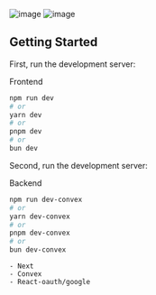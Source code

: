 ![image](https://github.com/user-attachments/assets/8fbb32ed-70f0-4bb8-b725-d9f83021a457)
![image](https://github.com/user-attachments/assets/868cd390-27aa-4e9f-9a38-e68683670535)



## Getting Started

First, run the development server:

Frontend 

```bash
npm run dev
# or
yarn dev
# or
pnpm dev
# or
bun dev
```

Second, run the development server:

Backend

```bash
npm run dev-convex
# or
yarn dev-convex
# or
pnpm dev-convex
# or
bun dev-convex
```


```Tool
- Next
- Convex
- React-oauth/google
```


